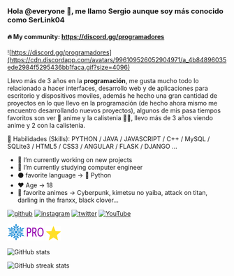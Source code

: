 ### Hola @everyone 👋, me llamo Sergio aunque soy más conocido como SerLink04
#### 🔥 My community: https://discord.gg/programadores
![https://discord.gg/programadores](https://cdn.discordapp.com/avatars/996109526052904971/a_4b84896035ede2984f5295436bb1faca.gif?size=4096)

Llevo más de 3 años en la **programación**, me gusta mucho todo lo relacionado a hacer interfaces, desarrollo web y de aplicaciones para escritorio y dispositivos moviles, además he hecho una gran cantidad de proyectos en lo que llevo en la programación (de hecho ahora mismo me encuentro desarrollando nuevos proyectos), algunos de mis pasa tiempos favoritos son ver 🖤 anime y la calistenia 🏋️‍♂️, llevo más de 3 años viendo anime y 2 con la calistenia.

🏹 Habilidades (Skills): PYTHON / JAVA / JAVASCRIPT / C++ / MySQL / SQLite3 / HTML5 / CSS3 / ANGULAR / FLASK / DJANGO ...

- 🔭 I’m currently working on new projects 
- 🌱 I’m currently studying computer engineer
- ⚫ favorite language -> 🐍 Python
- ❤️ Age -> 18
- 🖤 favorite animes -> Cyberpunk, kimetsu no yaiba, attack on titan, darling in the franxx, black clover...

[<img src='https://cdn.jsdelivr.net/npm/simple-icons@3.0.1/icons/github.svg' alt='github' height='40'>](https://github.com/SerLink04)  [<img src='https://cdn.jsdelivr.net/npm/simple-icons@3.0.1/icons/instagram.svg' alt='instagram' height='40'>](https://www.instagram.com/serlink04/)  [<img src='https://cdn.jsdelivr.net/npm/simple-icons@3.0.1/icons/twitter.svg' alt='twitter' height='40'>](https://twitter.com/Link04Ser)  [<img src='https://cdn.jsdelivr.net/npm/simple-icons@3.0.1/icons/youtube.svg' alt='YouTube' height='40'>](https://www.youtube.com/SerLink04GrieferDoxing)  


<a href='https://archiveprogram.github.com/'><img src='https://raw.githubusercontent.com/acervenky/animated-github-badges/master/assets/acbadge.gif' width='40' height='40'></a>
<a href='https://github.com/pricing'><img src='https://raw.githubusercontent.com/acervenky/animated-github-badges/master/assets/pro.gif' width='40' height='40'></a>
<a href='https://stars.github.com/'><img src='https://raw.githubusercontent.com/acervenky/animated-github-badges/master/assets/starbadge.gif' width='35' height='35'></a> 

![GitHub stats](https://github-readme-stats.vercel.app/api?username=SerLink04&show_icons=true)  

![GitHub streak stats](https://github-readme-streak-stats.herokuapp.com/?user=SerLink04)  
